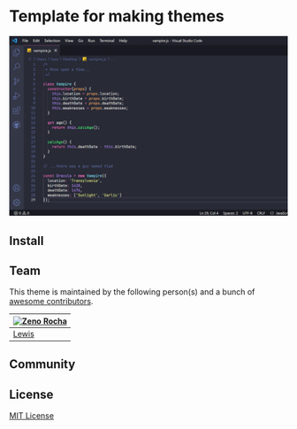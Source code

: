 # Template for making themes


![Screenshot](./screenshot.png)

## Install



## Team

This theme is maintained by the following person(s) and a bunch of [awesome contributors](https://github.com/dracula/foobar/graphs/contributors).

| [![Zeno Rocha](https://github.com/lewiseman.png?size=100)](https://github.com/lewiseman) |
| ---------------------------------------------------------------------------------------- |
| [Lewis](https://github.com/lewiseman)                                               |

## Community

## License

[MIT License](./LICENSE)
